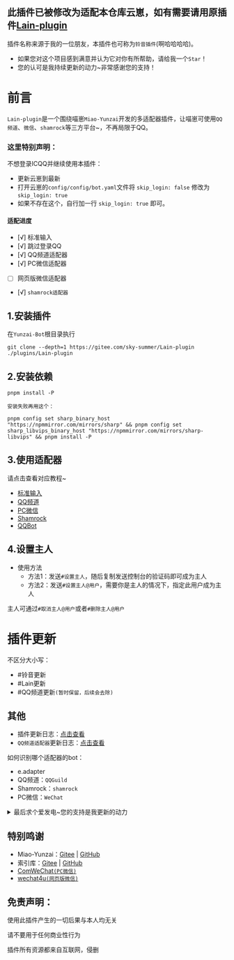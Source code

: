 ## 此插件已被修改为适配本仓库云崽，如有需要请用原插件[Lain-plugin](https://gitee.com/sky-summer/Lain-plugin)

插件名称来源于我的一位朋友，本插件也可称为`铃音插件`(啊哈哈哈哈)。

- 如果您对这个项目感到满意并认为它对你有所帮助，请给我一个`Star`！
- 您的认可是我持续更新的动力~非常感谢您的支持！

# 前言

`Lain-plugin`是一个围绕喵崽`Miao-Yunzai`开发的多适配器插件，让喵崽可使用`QQ频道`、`微信`、`shamrock`等三方平台~，不再局限于QQ。

### 这里特别声明：

不想登录ICQQ并继续使用本插件：

- 更新云崽到最新
- 打开云崽的`config/config/bot.yaml`文件将 `skip_login: false` 修改为 `skip_login: true`
- 如果不存在这个，自行加一行  `skip_login: true` 即可。

#### 适配进度
- [√] 标准输入
- [√] 跳过登录QQ
- [√] QQ频道适配器
- [√] PC微信适配器
- [ ] 网页版微信适配器
- [√] `shamrock适配器`

## 1.安装插件

在`Yunzai-Bot`根目录执行

```
git clone --depth=1 https://gitee.com/sky-summer/Lain-plugin ./plugins/Lain-plugin
```

## 2.安装依赖

```
pnpm install -P
```

`安装失败再用这个：`
```
pnpm config set sharp_binary_host "https://npmmirror.com/mirrors/sharp" && pnpm config set sharp_libvips_binary_host "https://npmmirror.com/mirrors/sharp-libvips" && pnpm install -P
```

## 3.使用适配器

请点击查看对应教程~

- [标准输入](./docs/stdin.md)
- [QQ频道](./docs/QQGuild.md)
- [PC微信](./docs/WeChat.md)
- [Shamrock](./docs/Shamrock.md)
- [QQBot](./docs/QQBot.md)

## 4.设置主人

- 使用方法
  - 方法1：发送`#设置主人`，随后复制发送控制台的验证码即可成为主人
  - 方法2：发送`#设置主人@用户`，需要你是主人的情况下，指定此用户成为主人

主人可通过`#取消主人@用户`或者`#删除主人@用户`

# 插件更新
不区分大小写：
  - #铃音更新
  - #Lain更新
  - #QQ频道更新`(暂时保留，后续会去除)`

## 其他

- 插件更新日志：[点击查看](./CHANGELOG.md)
- `QQ频道适配器`更新日志：[点击查看](./CHANGELOG.md)

如何识别哪个适配器的bot：
- e.adapter
- QQ频道：`QQGuild`
- Shamrock：`shamrock`
- PC微信：`WeChat`

<details><summary>最后求个爱发电~您的支持是我更新的动力</summary>

![爱发电](https://cdn.jsdelivr.net/gh/Zyy955/imgs/img/202308271209508.jpeg)

</details>

## 特别鸣谢

- Miao-Yunzai：[Gitee](https://gitee.com/yoimiya-kokomi/Miao-Yunzai) | [GitHub](https://github.com/yoimiya-kokomi/Miao-Yunzai)
- 索引库：[Gitee](https://gitee.com/yhArcadia/Yunzai-Bot-plugins-index) | [GitHub](https://github.com/yhArcadia/Yunzai-Bot-plugins-index)
- [ComWeChat`(PC微信)`](https://github.com/JustUndertaker/ComWeChatBotClient)
- [wechat4u`(网页版微信)`](https://github.com/nodeWechat/wechat4u/blob/master/run-core.js)

## 免责声明：
使用此插件产生的一切后果与本人均无关

请不要用于任何商业性行为

插件所有资源都来自互联网，侵删